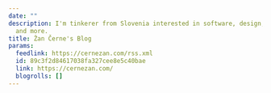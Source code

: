 ```yaml
---
date: ""
description: I'm tinkerer from Slovenia interested in software, design, tech, health
  and more.
title: Žan Černe's Blog
params:
  feedlink: https://cernezan.com/rss.xml
  id: 89c3f2d84617038fa327cee8e5c40bae
  link: https://cernezan.com/
  blogrolls: []
---
```


